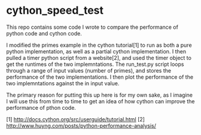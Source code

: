 cython_speed_test
=================

This repo contains some code I wrote to compare the performance of python code and cython code.

I modified the primes example in the cython tutorial[1] to run as both a pure python implementation, as well as a partial cython implementation.  I then pulled a timer python script from a website[2], and used the timer object to get the runtimes of the two implemntations.  The run_test.py script loops through a range of input values (number of primes), and stores the performance of the two implementations.  I then plot the performance of the two implemntations against the in input value.  

The primary reason for putting this up here is for my own sake, as I imagine I will use this from time to time to get an idea of how cython can improve the performance of pthon code.

[1] http://docs.cython.org/src/userguide/tutorial.html
[2] http://www.huyng.com/posts/python-performance-analysis/
